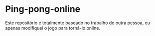 # Ping-pong-online
Este repositório é totalmente baseado no trabalho de outra pessoa, eu apenas modifiquei o jogo para torná-lo online.
